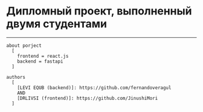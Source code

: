# Дипломный проект, выполненный двумя студентами

***
``` commandline
about porject
  [
    frontend = react.js
    backend = fastapi
  ] 
```
``` commandline
authors
  [
    [LEVI EQUB (backend)]: https://github.com/fernandoveragul
    AND
    [DRLIVSI (frontend)]: https://github.com/JinushiMori
  ]
```
